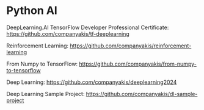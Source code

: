 # Python AI 

DeepLearning.AI TensorFlow Developer Professional Certificate:
https://github.com/companyakis/tf-deeplearning

Reinforcement Learning:
https://github.com/companyakis/reinforcement-learning

From Numpy to TensorFlow:
https://github.com/companyakis/from-numpy-to-tensorflow

Deep Learning:
https://github.com/companyakis/deeplearning2024

Deep Learning Sample Project:
https://github.com/companyakis/dl-sample-project


